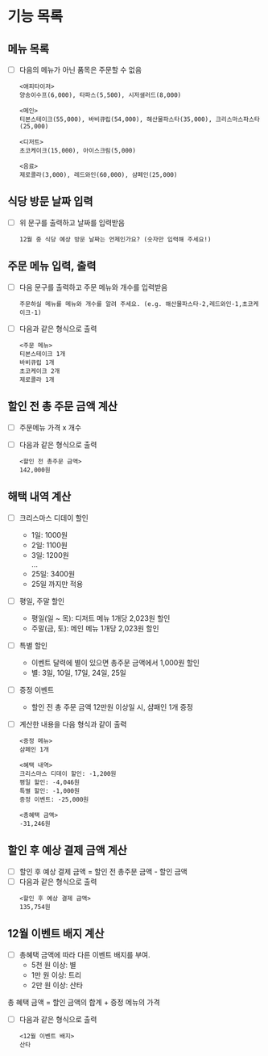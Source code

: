 # 기능 목록

## 메뉴 목록

- [ ] 다음의 메뉴가 아닌 품목은 주문할 수 없음

  ```
  <애피타이저>
  양송이수프(6,000), 타파스(5,500), 시저샐러드(8,000)

  <메인>
  티본스테이크(55,000), 바비큐립(54,000), 해산물파스타(35,000), 크리스마스파스타(25,000)

  <디저트>
  초코케이크(15,000), 아이스크림(5,000)

  <음료>
  제로콜라(3,000), 레드와인(60,000), 샴페인(25,000)
  ```

## 식당 방문 날짜 입력

- [ ] 위 문구를 출력하고 날짜를 입력받음
  ```
  12월 중 식당 예상 방문 날짜는 언제인가요? (숫자만 입력해 주세요!)
  ```

## 주문 메뉴 입력, 출력

- [ ] 다음 문구를 출력하고 주문 메뉴와 개수를 입력받음

  ```
  주문하실 메뉴를 메뉴와 개수를 알려 주세요. (e.g. 해산물파스타-2,레드와인-1,초코케이크-1)
  ```

- [ ] 다음과 같은 형식으로 출력

  ```
  <주문 메뉴>
  티본스테이크 1개
  바비큐립 1개
  초코케이크 2개
  제로콜라 1개
  ```

## 할인 전 총 주문 금액 계산

- [ ] 주문메뉴 가격 x 개수

- [ ] 다음과 같은 형식으로 출력
  ```
  <할인 전 총주문 금액>
  142,000원
  ```

## 해택 내역 계산

- [ ] 크리스마스 디데이 할인
  - 1일: 1000원
  - 2일: 1100원
  - 3일: 1200원  
    ...
  - 25일: 3400원
  - 25일 까지만 적용
- [ ] 평일, 주말 할인
  - 평일(일 ~ 목): 디저트 메뉴 1개당 2,023원 할인
  - 주말(금, 토): 메인 메뉴 1개당 2,023원 할인
- [ ] 특별 할인
  - 이벤트 달력에 별이 있으면 총주문 금액에서 1,000원 할인
  - 별: 3일, 10일, 17일, 24일, 25일
- [ ] 증정 이벤트

  - 할인 전 총 주문 금액 12만원 이상일 시, 샴패인 1개 증정

- [ ] 계산한 내용을 다음 형식과 같이 출력

  ```
  <증정 메뉴>
  샴페인 1개

  <혜택 내역>
  크리스마스 디데이 할인: -1,200원
  평일 할인: -4,046원
  특별 할인: -1,000원
  증정 이벤트: -25,000원

  <총혜택 금액>
  -31,246원
  ```

## 할인 후 예상 결제 금액 계산

- [ ] 할인 후 예상 결제 금액 = 할인 전 총주문 금액 - 할인 금액
- [ ] 다음과 같은 형식으로 출력
  ```
  <할인 후 예상 결제 금액>
  135,754원
  ```

## 12월 이벤트 배지 계산

- [ ] 총혜택 금액에 따라 다른 이벤트 배지를 부여.
  - 5천 원 이상: 별
  - 1만 원 이상: 트리
  - 2만 원 이상: 산타

총 혜택 금액 = 할인 금액의 합계 + 증정 메뉴의 가격

- [ ] 다음과 같은 형식으로 출력

  ```
  <12월 이벤트 배지>
  산타
  ```
